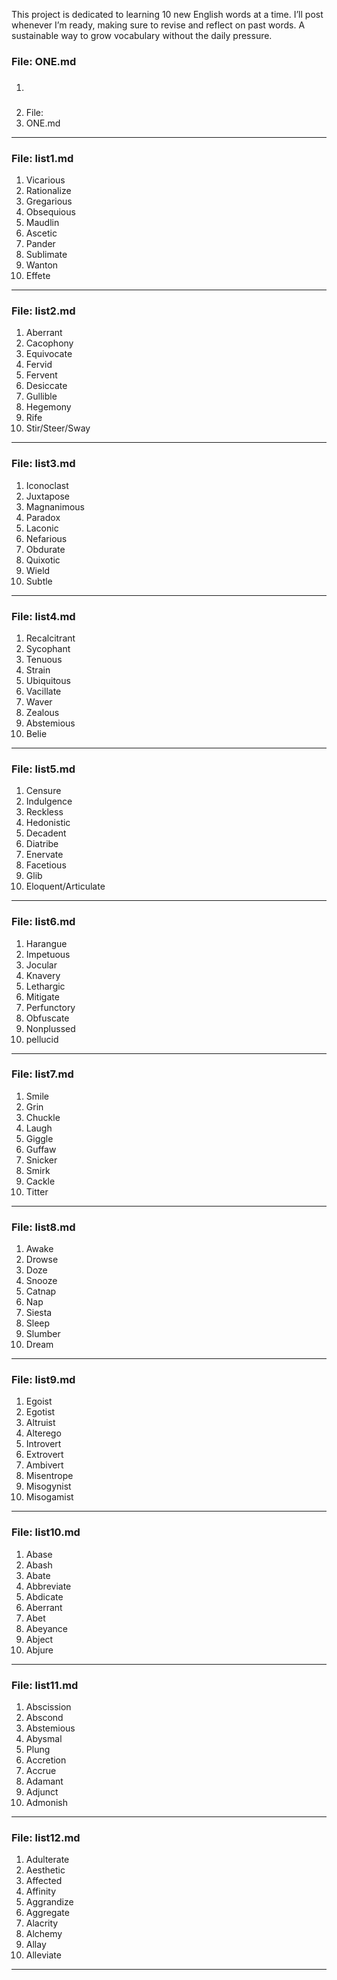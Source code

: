 This project is dedicated to learning 10 new English words at a time. I’ll post whenever I’m ready, making sure to revise and reflect on past words. A sustainable way to grow vocabulary without the daily pressure.

### File: ONE.md
   
1. ###
2. File:
3. ONE.md

-------------

### File: list1.md
1. Vicarious
2. Rationalize
3. Gregarious
4. Obsequious
5. Maudlin
6. Ascetic
7. Pander
8. Sublimate
9. Wanton
10. Effete

-------------

### File: list2.md
1. Aberrant
2. Cacophony
3. Equivocate
4. Fervid
5. Fervent
6. Desiccate
7. Gullible
8. Hegemony
9. Rife
10. Stir/Steer/Sway

-------------

### File: list3.md
1. Iconoclast
2. Juxtapose
3. Magnanimous
4. Paradox
5. Laconic
6. Nefarious
7. Obdurate
8. Quixotic
9. Wield
10. Subtle

-------------

### File: list4.md
1. Recalcitrant
2. Sycophant
3. Tenuous
4. Strain
5. Ubiquitous
6. Vacillate
7. Waver
8. Zealous
9. Abstemious
10. Belie

-------------

### File: list5.md
1. Censure
2. Indulgence
3. Reckless
4. Hedonistic
5. Decadent
6. Diatribe
7. Enervate
8. Facetious
9. Glib
10. Eloquent/Articulate

-------------

### File: list6.md
1. Harangue
2. Impetuous
3. Jocular
4. Knavery
5. Lethargic
6. Mitigate
7. Perfunctory
8. Obfuscate
9. Nonplussed
10. pellucid

-------------

### File: list7.md
1. Smile
2. Grin
3. Chuckle
4. Laugh
5. Giggle
6. Guffaw
7. Snicker
8. Smirk
9. Cackle
10. Titter

-------------

### File: list8.md
1. Awake
2. Drowse
3. Doze
4. Snooze
5. Catnap
6. Nap
7. Siesta
8. Sleep
9. Slumber
10. Dream

-------------

### File: list9.md
1. Egoist
2. Egotist
3. Altruist
4. Alterego
5. Introvert
6. Extrovert
7. Ambivert
8. Misentrope
9. Misogynist
10. Misogamist

-------------

### File: list10.md
1. Abase
2. Abash
3. Abate
4. Abbreviate
5. Abdicate
6. Aberrant
7. Abet
8. Abeyance
9. Abject
10. Abjure

-------------

### File: list11.md
1. Abscission
2. Abscond
3. Abstemious
4. Abysmal
5. Plung
6. Accretion
7. Accrue
8. Adamant
9. Adjunct
10. Admonish

-------------

### File: list12.md
1. Adulterate
2. Aesthetic
3. Affected
4. Affinity
5. Aggrandize
6. Aggregate
7. Alacrity
8. Alchemy
9. Allay
10. Alleviate

-------------


